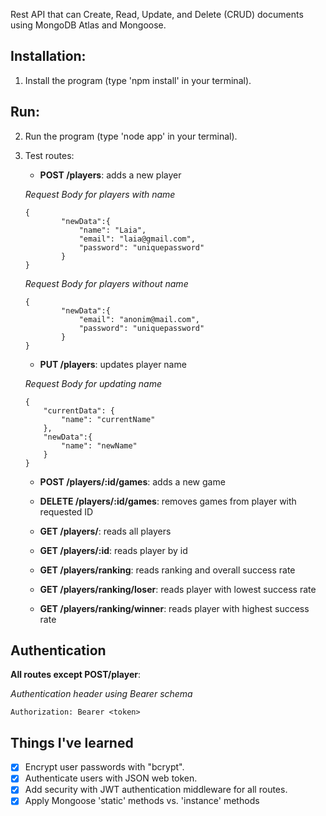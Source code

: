 
Rest API that can Create, Read, Update, and Delete (CRUD) documents using MongoDB Atlas and Mongoose.

## Installation:
1. Install the program (type 'npm install' in your terminal).
     
## Run:
  

2. Run the program (type 'node app' in your terminal).


3. Test routes:

    - **POST /players**:
        adds a new player
    
    *Request Body for players with name*
    ```
    {
            "newData":{
                "name": "Laia",
                "email": "laia@gmail.com",
                "password": "uniquepassword"
            }
    }
    ```

    *Request Body for players without name*
    ```
    {
            "newData":{
                "email": "anonim@mail.com",
                "password": "uniquepassword"
            }
    }
    ```

    - **PUT /players**:
        updates player name 
    
    *Request Body for updating name*
    ```
    {
        "currentData": {
            "name": "currentName"
        },
        "newData":{
            "name": "newName"
        }
    }
    ```

    - **POST /players/:id/games**:
        adds a new game

    - **DELETE /players/:id/games**:
        removes games from player with requested ID

    - **GET /players/**:
        reads all players

    - **GET /players/:id**:
        reads player by id

    - **GET /players/ranking**:
        reads ranking and overall success rate

    - **GET /players/ranking/loser**:
        reads player with lowest success rate

     - **GET /players/ranking/winner**:
        reads player with highest success rate


## Authentication

**All routes except POST/player**:
    
*Authentication header using Bearer schema*
```
Authorization: Bearer <token> 
```

## Things I've learned
- [x] Encrypt user passwords with "bcrypt".
- [x]  Authenticate users with JSON web token.
- [x] Add security with JWT authentication middleware for all routes.
- [x]  Apply Mongoose 'static' methods vs. 'instance' methods
